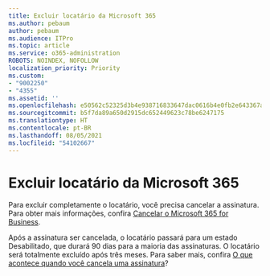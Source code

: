 ```yaml
---
title: Excluir locatário da Microsoft 365
ms.author: pebaum
author: pebaum
ms.audience: ITPro
ms.topic: article
ms.service: o365-administration
ROBOTS: NOINDEX, NOFOLLOW
localization_priority: Priority
ms.custom:
- "9002250"
- "4355"
ms.assetid: ''
ms.openlocfilehash: e50562c52325d3b4e938716833647dac0616b4e0fb2e643367a697e13f0b9ab2
ms.sourcegitcommit: b5f7da89a650d2915dc652449623c78be6247175
ms.translationtype: HT
ms.contentlocale: pt-BR
ms.lasthandoff: 08/05/2021
ms.locfileid: "54102667"
---
```

# <a name="delete-microsoft-365-tenant"></a>Excluir locatário da Microsoft 365

Para excluir completamente o locatário, você precisa cancelar a assinatura. Para obter mais informações, confira [Cancelar o Microsoft 365 for Business](https://docs.microsoft.com/microsoft-365/commerce/subscriptions/cancel-your-subscription?view=o365-worldwide). 
 
Após a assinatura ser cancelada, o locatário passará para um estado Desabilitado, que durará 90 dias para a maioria das assinaturas. O locatário será totalmente excluído após três meses. Para saber mais, confira [O que acontece quando você cancela uma assinatura](https://docs.microsoft.com/microsoft-365/commerce/subscriptions/cancel-your-subscription?view=o365-worldwide#what-happens-when-you-cancel-a-subscription)?
